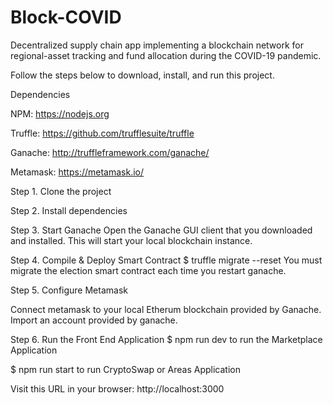 # Block-COVID
Decentralized supply chain app implementing a blockchain network for regional-asset tracking and fund allocation during the COVID-19 pandemic.

Follow the steps below to download, install, and run this project.

Dependencies

NPM: https://nodejs.org

Truffle: https://github.com/trufflesuite/truffle

Ganache: http://truffleframework.com/ganache/

Metamask: https://metamask.io/

Step 1. Clone the project


Step 2. Install dependencies

Step 3. Start Ganache
Open the Ganache GUI client that you downloaded and installed. This will start your local blockchain instance.

Step 4. Compile & Deploy Smart Contract
$ truffle migrate --reset You must migrate the election smart contract each time you restart ganache.

Step 5. Configure Metamask

Connect metamask to your local Etherum blockchain provided by Ganache.
Import an account provided by ganache.

Step 6. Run the Front End Application
$ npm run dev to run the Marketplace Application

$ npm run start to run CryptoSwap or Areas Application

Visit this URL in your browser: http://localhost:3000
